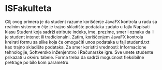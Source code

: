 # ISFakulteta
Cilj ovog primera je da student razume korišćenje JavaFX kontrola u radu sa realnim sistemom čije je trajno skladište podataka zadato u fajlu Napisati klasu Student koja sadrži atribute indeks, ime, prezime, smer i oznaku da li je student intenet ili tradicionalni. Zatim, korišćenjem JavaFX kontrola kreirati formu sa slike koja će omogućiti unos podataka u fajl studenti.txt kao trajno skladište podataka. Za smer koristiti vrednosti: Informacione tehnologije, Softversko inženjerstvo i Računarske igre. Sve unete studente prikazati u okviru tabele. Forma treba da sadrži mogućnost fleksibilne pretrage po bilo kom parametru.
